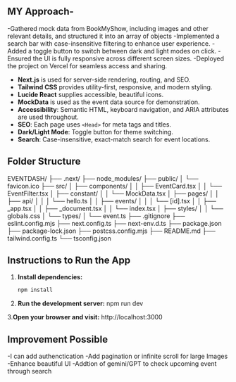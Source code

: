
 ## MY Approach-

-Gathered mock data from BookMyShow, including images and other relevant details, and structured it into an array of objects
-Implemented a search bar with case-insensitive filtering to enhance user experience.
-Added a toggle button to switch between dark and light modes on click.
-Ensured the UI is fully responsive across different screen sizes.
-Deployed the project on Vercel for seamless access and sharing.

- **Next.js** is used for server-side rendering, routing, and SEO.
- **Tailwind CSS** provides utility-first, responsive, and modern styling.
- **Lucide React** supplies accessible, beautiful icons.
- **MockData** is used as the event data source for demonstration.
- **Accessibility**: Semantic HTML, keyboard navigation, and ARIA attributes are used throughout.
- **SEO**: Each page uses `<Head>` for meta tags and titles.
- **Dark/Light Mode**: Toggle button for theme switching.
- **Search**: Case-insensitive, exact-match search for event locations.


## Folder Structure

EVENTDASH/
├── .next/
├── node_modules/
├── public/
│   └── favicon.ico
├── src/
│   ├── components/
│   │   ├── EventCard.tsx
│   │   └── EventFilter.tsx
│   ├── constant/
│   │   └── MockData.tsx
│   ├── pages/
│   │   ├── api/
│   │   │   └── hello.ts
│   │   ├── events/
│   │   │   └── [id].tsx
│   │   ├── _app.tsx
│   │   ├── _document.tsx
│   │   └── index.tsx
│   ├── styles/
│   │   └── globals.css
│   └── types/
│       └── event.ts
├── .gitignore
├── eslint.config.mjs
├── next.config.ts
├── next-env.d.ts
├── package.json
├── package-lock.json
├── postcss.config.mjs
├── README.md
├── tailwind.config.ts
└── tsconfig.json

## Instructions to Run the App

1. **Install dependencies:**
   ```bash
   npm install
2. **Run the development server:**
   npm run dev

3.**Open your browser and visit:**
  http://localhost:3000

## Improvement Possible
-I can add authenctication
-Add pagination or infinite scroll for large Images
-Enhance beautiful UI
-Addtion of gemini/GPT to check upcoming event through search